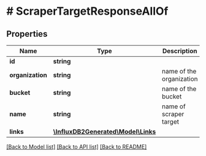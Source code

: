 # # ScraperTargetResponseAllOf

## Properties

Name | Type | Description | Notes
------------ | ------------- | ------------- | -------------
**id** | **string** |  | [optional] 
**organization** | **string** | name of the organization | [optional] 
**bucket** | **string** | name of the bucket | [optional] 
**name** | **string** | name of scraper target | [optional] 
**links** | [**\InfluxDB2Generated\Model\Links**](Links.md) |  | [optional] 

[[Back to Model list]](../../README.md#documentation-for-models) [[Back to API list]](../../README.md#documentation-for-api-endpoints) [[Back to README]](../../README.md)


